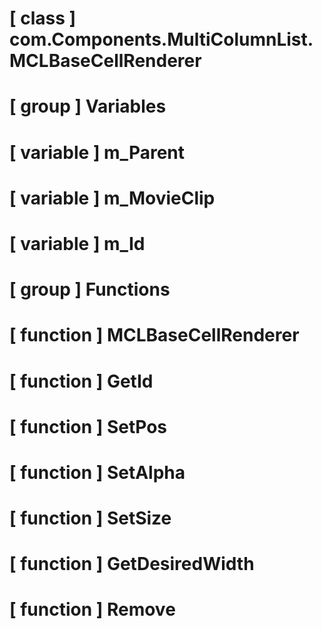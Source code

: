 # [ class ] com.Components.MultiColumnList.MCLBaseCellRenderer

# [ group ] Variables

# [ variable ] m_Parent

# [ variable ] m_MovieClip

# [ variable ] m_Id

# [ group ] Functions

# [ function ] MCLBaseCellRenderer

# [ function ] GetId

# [ function ] SetPos

# [ function ] SetAlpha

# [ function ] SetSize

# [ function ] GetDesiredWidth

# [ function ] Remove

